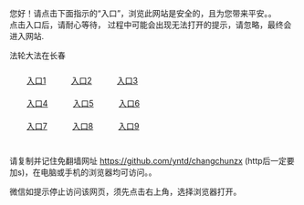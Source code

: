 您好！请点击下面指示的“入口”，浏览此网站是安全的，且为您带来平安。。 <br/>
点击入口后，请耐心等待， 过程中可能会出现无法打开的提示，请忽略，最终会进入网站. </br>

法轮大法在长春<br/>
<div style="padding:10px"><a style="margin:20px" target="_blank" href="https://d33xffc6d56yuw.cloudfront.net/2Qpsp?jjdaxgur" id="ccLink1" rel="nofollow">入口1</a> <a target="_blank" style="margin:20px" href="https://dbnxu0xlzn4p2.cloudfront.net/2Qpsp?mirngjnm" id="ccLink2" rel="nofollow">入口2</a> <a style="margin:20px" target="_blank" href="https://d2inmwc5y4nb7l.cloudfront.net/2Qpsp?oendzy" id="ccLink3" rel="nofollow">入口3</a></div>

<div style="padding:10px" ><a style="margin:20px" target="_blank" href="https://d33xffc6d56yuw.cloudfront.net/2Qpsp?jjdaxgur" id="ccLink4" rel="nofollow">入口4</a> <a style="margin:20px" href="https://dbnxu0xlzn4p2.cloudfront.net/2Qpsp?mirngjnm" target="_blank" id="ccLink5" rel="nofollow">入口5</a> <a style="margin:20px" href="https://d2inmwc5y4nb7l.cloudfront.net/2Qpsp?oendzy" target="_blank" id="ccLink6" rel="nofollow">入口6</a></div>

<div style="padding:10px"><a style="margin:20px" target="_blank" href="https://d33xffc6d56yuw.cloudfront.net/2Qpsp?jjdaxgur" id="ccLink7" rel="nofollow">入口7</a> <a style="margin:20px" href="https://dbnxu0xlzn4p2.cloudfront.net/2Qpsp?mirngjnm" target="_blank" id="ccLink8" rel="nofollow">入口8</a> <a style="margin:20px" target="_blank" href="https://d2inmwc5y4nb7l.cloudfront.net/2Qpsp?oendzy" id="ccLink9" rel="nofollow">入口9</a></div>

<br/>



请复制并记住免翻墙网址 https://github.com/yntd/changchunzx (http后一定要加s)，在电脑或手机的浏览器均可访问。。<br/>

微信如提示停止访问该网页，须先点击右上角，选择浏览器打开。
